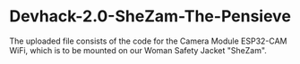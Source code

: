 # Devhack-2.0-SheZam-The-Pensieve

The uploaded file consists of the code for the Camera Module ESP32-CAM WiFi, which is to be mounted on our Woman Safety Jacket "SheZam".  
